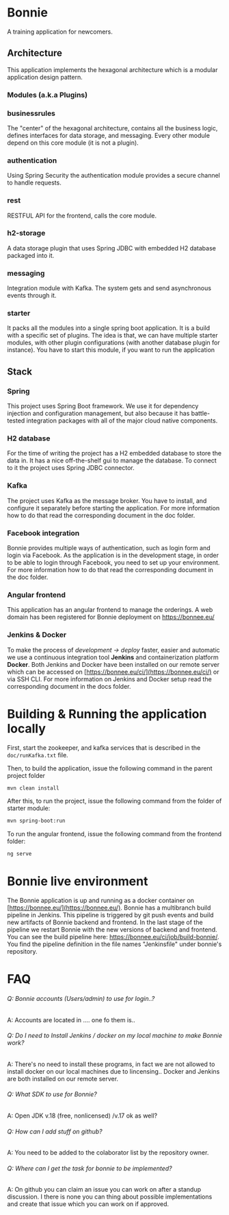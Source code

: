# Bonnie

A training application for newcomers.

## Architecture

This application implements the hexagonal architecture which is a modular application design pattern.

### Modules (a.k.a Plugins)

### businessrules

The "center" of the hexagonal architecture, contains all the business logic, defines interfaces for data storage, and
messaging. Every other module depend on this core module (it is not a plugin).

### authentication

Using Spring Security the authentication module provides a secure channel to handle requests.

### rest

RESTFUL API for the frontend, calls the core module.

### h2-storage

A data storage plugin that uses Spring JDBC with embedded H2 database packaged into it.

### messaging

Integration module with Kafka. The system gets and send asynchronous events through it.

### starter

It packs all the modules into a single spring boot application. It is a build with a specific set of plugins. The idea is that, we can have multiple starter modules, with other plugin configurations (with another database plugin for instance). You have to start this module, if you want to run the application

## Stack

### Spring

This project uses Spring Boot framework.
We use it for dependency injection and configuration management, but also because it has battle-tested integration
packages with all of the major cloud native components.

### H2 database

For the time of writing the project has a H2 embedded database to store the data in. It has a nice off-the-shelf gui to
manage the database.
To connect to it the project uses Spring JDBC connector.

### Kafka

The project uses Kafka as the message broker. You have to install, and configure it separately before starting the
application. For more information how to do that read the corresponding document in the doc folder.

### Facebook integration

Bonnie provides multiple ways of authentication, such as login form and login via Facebook.
As the application is in the development stage, in order to be able to login through Facebook, you need to set up your
environment. For more information how to do that read the corresponding document in the doc folder.

### Angular frontend

This application has an angular frontend to manage the orderings. A web domain has been registered for Bonnie deployment on https://bonnee.eu/

### Jenkins & Docker

To make the process of *development -> deploy* faster, easier and automatic we use a continuous integration tool **Jenkins** and containerization platform **Docker**. Both Jenkins and Docker have been installed on our remote server which can be accessed on [https://bonnee.eu/ci/](https://bonnee.eu/ci/) or via SSH CLI.
For more information on Jenkins and Docker setup read the corresponding document in the docs folder.

# Building & Running the application locally

First, start the zookeeper, and kafka services that is described in the ```doc/runKafka.txt``` file.

Then, to build the application, issue the following command in the parent project folder

```bash
mvn clean install
```

After this, to run the project, issue the following command from the folder of starter module:

```bash
mvn spring-boot:run
```

To run the angular frontend, issue the following command from the frontend folder:

```bash
ng serve
```

# Bonnie live environment

The Bonnie application is up and running as a docker container on [https://bonnee.eu/](https://bonnee.eu/).
Bonnie has a multibranch build pipeline in Jenkins. This pipeline is triggered by git push events and build new artifacts of Bonnie backend and frontend.
In the last stage of the pipeline we restart Bonnie with the new versions of backend and frontend.
You can see the build pipeline here: https://bonnee.eu/ci/job/build-bonnie/. You find the pipeline definition in the file names "Jenkinsfile" under bonnie's repository.

# FAQ

###### Q: Bonnie accounts (Users/admin) to use for login..?

A: Accounts are located in .... one fo them is..

###### Q: Do I need to Install Jenkins / docker on my local machine to make Bonnie work?

A: There's no need to install these programs, in fact we are not allowed to install docker on our local machines due to lincensing.. Docker and Jenkins are both installed on our remote server.

###### Q: What SDK to use for Bonnie?

A: Open JDK v.18 (free, nonlicensed)  /v.17 ok as well?

###### Q: How can I add stuff on github?

A: You need to be added to the colaborator list by the repository owner.

###### Q: Where can I get the task for bonnie to be implemented?

A: On github you can claim an issue you can work on after a standup discussion. I there is none you can thing about possible implementations and create that issue which you can work on if approved.
